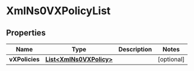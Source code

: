 
# XmlNs0VXPolicyList

## Properties
Name | Type | Description | Notes
------------ | ------------- | ------------- | -------------
**vXPolicies** | [**List&lt;XmlNs0VXPolicy&gt;**](XmlNs0VXPolicy.md) |  |  [optional]



